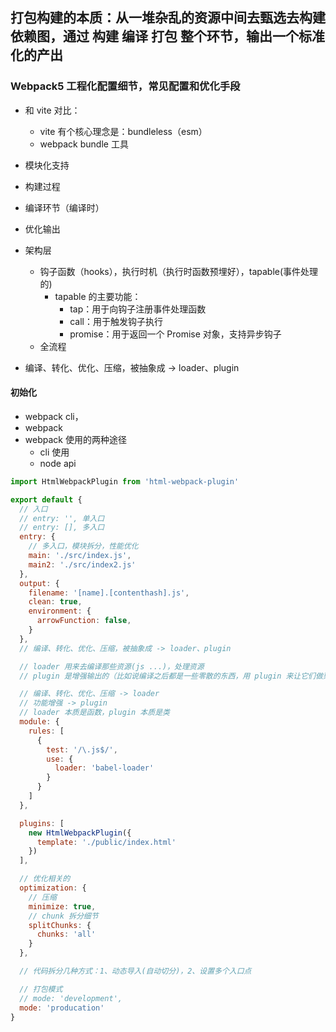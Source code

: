 ## 打包构建的本质：从一堆杂乱的资源中间去甄选去构建依赖图，通过 构建 编译 打包 整个环节，**输出一个标准化的产出**

### Webpack5 工程化配置细节，常见配置和优化手段
- 和 vite 对比：
  - vite 有个核心理念是：bundleless（esm）
  - webpack bundle 工具
- 模块化支持
- 构建过程
- 编译环节（编译时）
- 优化输出

- 架构层
  - 钩子函数（hooks），执行时机（执行时函数预埋好），tapable(事件处理的)
    - tapable 的主要功能：
      - tap：用于向钩子注册事件处理函数
      - call：用于触发钩子执行
      - promise：用于返回一个 Promise 对象，支持异步钩子
  - 全流程

- 编译、转化、优化、压缩，被抽象成 -> loader、plugin

#### 初始化
- webpack cli，
- webpack
- webpack 使用的两种途径
  - cli 使用
  - node api
```js
import HtmlWebpackPlugin from 'html-webpack-plugin'

export default {
  // 入口
  // entry: '', 单入口
  // entry: [], 多入口
  entry: {
    // 多入口，模块拆分，性能优化
    main: './src/index.js',
    main2: './src/index2.js'
  },
  output: {
    filename: '[name].[contenthash].js',
    clean: true,
    environment: {
      arrowFunction: false,
    }
  },
  // 编译、转化、优化、压缩，被抽象成 -> loader、plugin

  // loader 用来去编译那些资源(js ...)，处理资源
  // plugin 是增强输出的（比如说编译之后都是一些零散的东西，用 plugin 来让它们做聚合做拆分...）

  // 编译、转化、优化、压缩 -> loader
  // 功能增强 -> plugin
  // loader 本质是函数，plugin 本质是类
  module: {
    rules: [
      {
        test: '/\.js$/',
        use: {
          loader: 'babel-loader'
        }
      }
    ]
  },

  plugins: [
    new HtmlWebpackPlugin({
      template: './public/index.html'
    })
  ],

  // 优化相关的
  optimization: {
    // 压缩
    minimize: true,
    // chunk 拆分细节
    splitChunks: {
      chunks: 'all'
    }
  },

  // 代码拆分几种方式：1、动态导入(自动切分)，2、设置多个入口点

  // 打包模式
  // mode: 'development',
  mode: 'producation'
}
```
